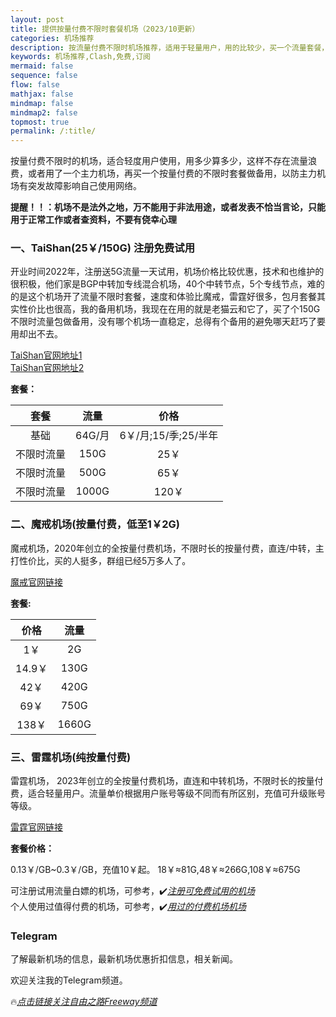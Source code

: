 ```yaml
---
layout: post
title: 提供按量付费不限时套餐机场（2023/10更新）
categories: 机场推荐
description: 按流量付费不限时机场推荐，适用于轻量用户，用的比较少，买一个流量套餐，需要的时候可以用一下查资料，看新闻，不浪费流量
keywords: 机场推荐,Clash,免费,订阅
mermaid: false
sequence: false
flow: false
mathjax: false
mindmap: false
mindmap2: false
topmost: true
permalink: /:title/
---
```

 按量付费不限时的机场，适合轻度用户使用，用多少算多少，这样不存在流量浪费，或者用了一个主力机场，再买一个按量付费的不限时套餐做备用，以防主力机场有突发故障影响自己使用网络。

**提醒！！：机场不是法外之地，万不能用于非法用途，或者发表不恰当言论，只能用于正常工作或者查资料，不要有侥幸心理**

### 一、TaiShan(25￥/150G) 注册免费试用

开业时间2022年，注册送5G流量一天试用，机场价格比较优惠，技术和也维护的很积极，他们家是BGP中转加专线混合机场，40个中转节点，5个专线节点，难的的是这个机场开了流量不限时套餐，速度和体验比魔戒，雷霆好很多，包月套餐其实性价比也很高，我的备用机场，我现在在用的就是老猫云和它了，买了个150G不限时流量包做备用，没有哪个机场一直稳定，总得有个备用的避免哪天赶巧了要用却出不去。


[TaiShan官网地址1](https://jp.taishan.pro/#/register?code=Z4Y90y3y)  
[TaiShan官网地址2](https://us.taishan2.pro//#/register?code=Z4Y90y3y)

**套餐：**

套餐 |  流量 | 价格 
:-: |  :-: | :-: 
基础 | 64G/月 |6￥/月;15/季;25/半年
不限时流量 | 150G |25￥
不限时流量 | 500G |65￥
不限时流量 | 1000G |120￥

### 二、魔戒机场(按量付费，低至1￥2G)

魔戒机场，2020年创立的全按量付费机场，不限时长的按量付费，直连/中转，主打性价比，买的人挺多，群组已经5万多人了。

[魔戒官网链接](https://mojie.site/#/register?code=iICx75It)

**套餐:**

价格 | 流量
:-: | :-: 
1￥ | 2G
14.9￥ | 130G
42￥ | 420G
69￥ | 750G
138￥ | 1660G

### 三、雷霆机场(纯按量付费)

雷霆机场， 2023年创立的全按量付费机场，直连和中转机场，不限时长的按量付费，适合轻量用户。流量单价根据用户账号等级不同而有所区别，充值可升级账号等级。

[雷霆官网链接](https://invite.ltss.cc/SMSnFz6K)

**套餐价格：**

0.13￥/GB~0.3￥/GB，充值10￥起。
18￥≈81G,48￥≈266G,108￥≈675G   
  
  
可注册试用流量白嫖的机场，可参考，✔️[*注册可免费试用的机场*](https://www.openwayz.com/trialnode/)  
个人使用过值得付费的机场，可参考，✔️[*用过的付费机场机场*](https://www.openwayz.com/jichang/)  

### Telegram
了解最新机场的信息，最新机场优惠折扣信息，相关新闻。

欢迎关注我的Telegram频道。

🔥[*点击链接关注自由之路Freeway频道*](https://t.me/openwayz)